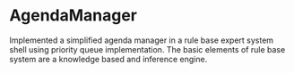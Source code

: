 # AgendaManager
Implemented a simplified agenda manager in a rule base expert system shell using priority queue implementation. The basic elements of rule base system are a knowledge based and inference engine.

